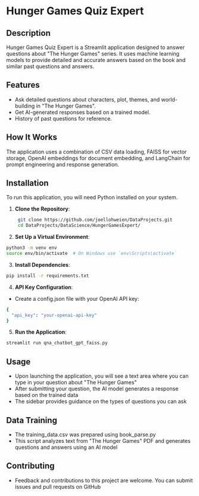 # Hunger Games Quiz Expert

## Description
Hunger Games Quiz Expert is a Streamlit application designed to answer questions about "The Hunger Games" series. It uses machine learning models to provide detailed and accurate answers based on the book and similar past questions and answers.

## Features
- Ask detailed questions about characters, plot, themes, and world-building in "The Hunger Games".
- Get AI-generated responses based on a trained model.
- History of past questions for reference.

## How It Works
The application uses a combination of CSV data loading, FAISS for vector storage, OpenAI embeddings for document embedding, and LangChain for prompt engineering and response generation.

## Installation
To run this application, you will need Python installed on your system. 

1. **Clone the Repository**: 
   ```sh
    git clone https://github.com/joellohweien/DataProjects.git
    cd DataProjects/DataScience/HungerGamesExpert/
   ```
2. **Set Up a Virtual Environment**:
  ```sh
  python3 -m venv env
  source env/bin/activate  # On Windows use `env\Scripts\activate`
  ```
3. **Install Dependencies**:
  ```sh
  pip install -r requirements.txt
  ```
4. **API Key Configuration**:
  - Create a config.json file with your OpenAI API key:
  ```sh
  {
    "api_key": "your-openai-api-key"
  }
  ```
5. **Run the Application**:
  ```sh
  streamlit run qna_chatbot_gpt_faiss.py
  ```

## Usage
- Upon launching the application, you will see a text area where you can type in your question about "The Hunger Games"
- After submitting your question, the AI model generates a response based on the trained data
- The sidebar provides guidance on the types of questions you can ask

## Data Training
- The training_data.csv was prepared using book_parse.py
- This script analyzes text from "The Hunger Games" PDF and generates questions and answers using an AI model

## Contributing
- Feedback and contributions to this project are welcome. You can submit issues and pull requests on GitHub
